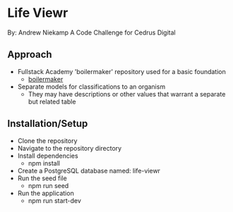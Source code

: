 # Life Viewr

By: Andrew Niekamp
A Code Challenge for Cedrus Digital

## Approach

* Fullstack Academy 'boilermaker' repository used for a basic foundation
  * [boilermaker](https://github.com/FullstackAcademy/boilermaker)
* Separate models for classifications to an organism
  * They may have descriptions or other values that warrant a separate but related table

## Installation/Setup

* Clone the repository
* Navigate to the repository directory
* Install dependencies
  * npm install
* Create a PostgreSQL database named: life-viewr
* Run the seed file
  * npm run seed
* Run the application
  * npm run start-dev
